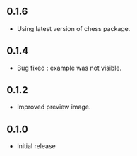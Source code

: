 ## 0.1.6

* Using latest version of chess package.

## 0.1.4

* Bug fixed : example was not visible.

## 0.1.2

* Improved preview image.

## 0.1.0

* Initial release
